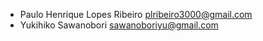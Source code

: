 * Paulo Henrique Lopes Ribeiro <plribeiro3000@gmail.com>
* Yukihiko Sawanobori <sawanoboriyu@gmail.com>